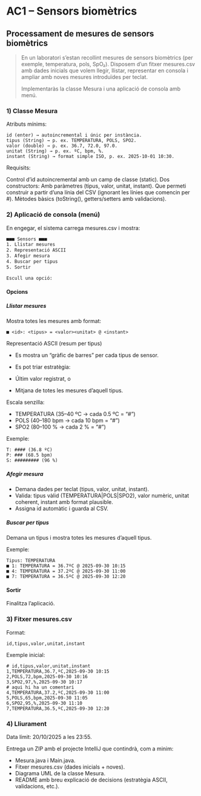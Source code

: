 # AC1 – Sensors biomètrics

## Processament de mesures de sensors biomètrics

> En un laboratori s’estan recollint mesures de sensors biomètrics (per exemple, temperatura, pols, SpO₂). Disposem d’un fitxer mesures.csv amb dades inicials que volem llegir, llistar, representar en consola i ampliar amb noves mesures introduïdes per teclat.
> 
> Implementaràs la classe Mesura i una aplicació de consola amb menú.

### 1) Classe Mesura
Atributs mínims:

```
id (enter) → autoincremental i únic per instància.
tipus (String) → p. ex. TEMPERATURA, POLS, SPO2.
valor (double) → p. ex. 36.7, 72.0, 97.0.
unitat (String) → p. ex. ºC, bpm, %.
instant (String) → format simple ISO, p. ex. 2025-10-01 10:30.
```
Requisits:

Control d’id autoincremental amb un camp de classe (static).
Dos constructors:
Amb paràmetres (tipus, valor, unitat, instant).
Que permeti construir a partir d’una línia del CSV (ignorant les línies que comencin per #).
Mètodes bàsics (toString(), getters/setters amb validacions).

### 2) Aplicació de consola (menú)

En engegar, el sistema carrega mesures.csv i mostra:

```bash
■■■ Sensors ■■■
1. Llistar mesures
2. Representació ASCII
3. Afegir mesura
4. Buscar per tipus
5. Sortir

Escull una opció:
```

#### Opcions

##### Llistar mesures

Mostra totes les mesures amb format:

```
■ <id>: <tipus> = <valor><unitat> @ <instant>
```

Representació ASCII (resum per tipus)

- Es mostra un “gràfic de barres” per cada tipus de sensor.

- Es pot triar estratègia:

- Últim valor registrat, o
- Mitjana de totes les mesures d’aquell tipus.

Escala senzilla:

- TEMPERATURA (35–40 ºC → cada 0.5 ºC = “#”)
- POLS (40–180 bpm → cada 10 bpm = “#”)
- SPO2 (80–100 % → cada 2 % = “#”)

Exemple:

```
T: #### (36.8 ºC)
P: ### (68.5 bpm)
S: ######### (96 %)
```

##### Afegir mesura

- Demana dades per teclat (tipus, valor, unitat, instant).
- Valida: tipus vàlid (TEMPERATURA|POLS|SPO2), valor numèric, unitat coherent, instant amb format plausible.
- Assigna id automàtic i guarda al CSV.

##### Buscar per tipus

Demana un tipus i mostra totes les mesures d’aquell tipus.

Exemple:

```
Tipus: TEMPERATURA
■ 1: TEMPERATURA = 36.7ºC @ 2025-09-30 10:15
■ 4: TEMPERATURA = 37.2ºC @ 2025-09-30 11:00
■ 7: TEMPERATURA = 36.5ºC @ 2025-09-30 12:20
```

#### Sortir

Finalitza l’aplicació.

 
### 3) Fitxer mesures.csv

Format:

```
id,tipus,valor,unitat,instant
```

Exemple inicial:

```
# id,tipus,valor,unitat,instant
1,TEMPERATURA,36.7,ºC,2025-09-30 10:15
2,POLS,72,bpm,2025-09-30 10:16
3,SPO2,97,%,2025-09-30 10:17
# aqui hi ha un comentari
4,TEMPERATURA,37.2,ºC,2025-09-30 11:00
5,POLS,65,bpm,2025-09-30 11:05
6,SPO2,95,%,2025-09-30 11:10
7,TEMPERATURA,36.5,ºC,2025-09-30 12:20
```

### 4) Lliurament

Data límit: 20/10/2025 a les 23:55.

Entrega un ZIP amb el projecte IntelliJ que contindrà, com a minim:

- Mesura.java i Main.java.
- Fitxer mesures.csv (dades inicials + noves).
- Diagrama UML de la classe Mesura.
- README amb breu explicació de decisions (estratègia ASCII, validacions, etc.).